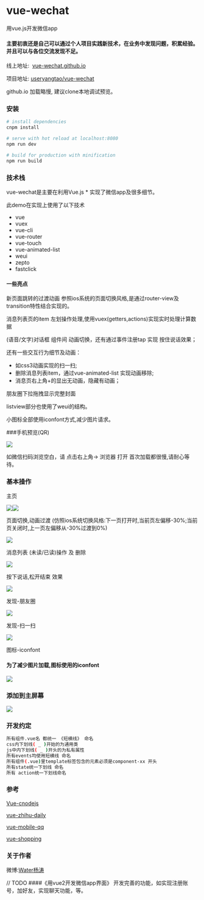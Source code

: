 # vue-wechat
  用vue.js开发微信app

#### 主要初衷还是自己可以通过个人项目实践新技术，在业务中发现问题，积累经验。并且可以与各位交流发现不足。

  线上地址:  [vue-wechat.github.io](https://vue-wechat.github.io)

  项目地址:  [useryangtao/vue-wechat](https://github.com/useryangtao/vue-wechat)

  github.io 加载略慢, 建议clone本地调试预览。


### 安装

``` bash
# install dependencies
cnpm install

# serve with hot reload at localhost:8080
npm run dev

# build for production with minification
npm run build

```
### 技术栈
  vue-wechat是主要在利用Vue.js * 实现了微信app及很多细节。

  此demo在实现上使用了以下技术
  
  - vue
  - vuex
  - vue-cli
  - vue-router
  - vue-touch
  - vue-animated-list
  - weui
  - zepto
  - fastclick

#### 一些亮点

  新页面跳转的过渡动画 参照ios系统的页面切换风格,是通过router-view及transition特性结合实现的。
  
  消息列表页的item 左划操作处理,使用vuex(getters,actions)实现实时处理计算数据
  
  (语音/文字)对话框 组件间 动画切换，还有通过事件注册tap 实现 按住说话效果；

  还有一些交互行为细节及动画：
   - 如css3动画实现的扫一扫;
   - 删除消息列表item，通过vue-animated-list 实现动画移除;
   - 消息页右上角+的显出无动画，隐藏有动画；
  
  朋友圈下拉拖拽显示完整封面
  
  listview部分也使用了weui的结构。 
  
  小图标全部使用iconfont方式,减少图片请求。
  

###手机预览(QR)

  ![](./src/assets/images/readme/qr-vue-wechat.png)
  
  如微信扫码浏览空白，请 点击右上角-> 浏览器 打开
  首次加载都很慢,请耐心等待。



### 基本操作

  主页

  ![](./src/assets/images/readme/view-chat-contact.png)![](./src/assets/images/readme/view-chat.png)

  页面切换,动画过渡
  (仿照ios系统切换风格:下一页打开时,当前页左偏移-30%;当前页关闭时,上一页左偏移从-30%过渡到0%)

  ![](./src/assets/images/readme/view-wechat-animation.gif)

  消息列表 (未读/已读)操作 及 删除

  ![](./src/assets/images/readme/view-wechat-chat.gif)

  按下说话,松开结束 效果

  ![](./src/assets/images/readme/tap-say.png)

  发现-朋友圈

  ![](./src/assets/images/readme/view-wechat-find-albums-friends.gif)

  发现-扫一扫

  ![](./src/assets/images/readme/view-wechat-find-sao-yi-sao.gif)

  图标-iconfont

#### 为了减少图片加载,图标使用的iconfont

  ![](./src/assets/images/readme/font.png)

### 添加到主屏幕

  ![](./src/assets/images/readme/add-to-screen.png)



### 开发约定
  ``` bash
  所有组件.vue名 都统一 《短横线》 命名
  css内下划线( _ )开始的为通用类
  js中内下划线( _ )开头的为私有属性
  所有events均使用短横线 命名
  所有组件(.vue)里template标签包含的元素必须是component-xx 开头
  所有state统一下划线 命名
  所有 action统一下划线命名
  ```


### 参考

  [Vue-cnodejs](https://github.com/shinygang/Vue-cnodejs)

  [vue-zhihu-daily](https://github.com/hilongjw/vue-zhihu-daily)

  [vue-mobile-qq](https://github.com/hilongjw/vue-mobile-qq)

  [vue-shopping](https://github.com/andylei18/vue-shopping)

### 关于作者

微博:[Water杨涛](http://weibo.com/u/3503321141)

// TODO
####《用vue2开发微信app界面》
开发完善的功能，如实现注册账号，加好友，实现聊天功能，等。
  
